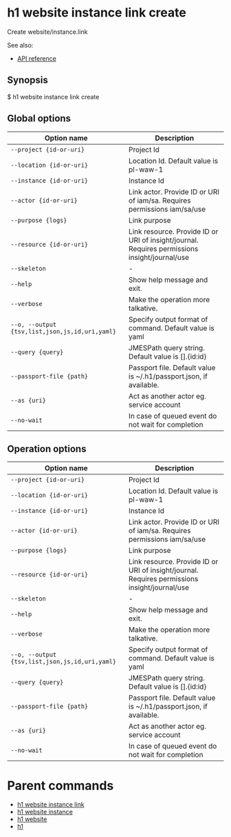 
# h1 website instance link create

Create website/instance.link

See also:

* [API reference](https://api.hyperone.com/v2/docs#operation/website_project_instance_link_create)

## Synopsis

$ h1 website instance link create <options>

## Global options

| Option name                                        | Description                                                                                   |
| -------------------------------------------------- | --------------------------------------------------------------------------------------------- |
| ```--project {id-or-uri}```                        | Project Id                                                                                    |
| ```--location {id-or-uri}```                       | Location Id. Default value is pl-waw-1                                                        |
| ```--instance {id-or-uri}```                       | Instance Id                                                                                   |
| ```--actor {id-or-uri}```                          | Link actor. Provide ID or URI of iam/sa. Requires permissions iam/sa/use                      |
| ```--purpose {logs}```                             | Link purpose                                                                                  |
| ```--resource {id-or-uri}```                       | Link resource. Provide ID or URI of insight/journal. Requires permissions insight/journal/use |
| ```--skeleton```                                   | -                                                                                             |
| ```--help```                                       | Show help message and exit.                                                                   |
| ```--verbose```                                    | Make the operation more talkative.                                                            |
| ```--o, --output {tsv,list,json,js,id,uri,yaml}``` | Specify output format of command. Default value is yaml                                       |
| ```--query {query}```                              | JMESPath query string. Default value is [].\{id:id\}                                          |
| ```--passport-file {path}```                       | Passport file. Default value is ~/.h1/passport.json, if available.                            |
| ```--as {uri}```                                   | Act as another actor eg. service account                                                      |
| ```--no-wait```                                    | In case of queued event do not wait for completion                                            |

## Operation options

| Option name                                        | Description                                                                                   |
| -------------------------------------------------- | --------------------------------------------------------------------------------------------- |
| ```--project {id-or-uri}```                        | Project Id                                                                                    |
| ```--location {id-or-uri}```                       | Location Id. Default value is pl-waw-1                                                        |
| ```--instance {id-or-uri}```                       | Instance Id                                                                                   |
| ```--actor {id-or-uri}```                          | Link actor. Provide ID or URI of iam/sa. Requires permissions iam/sa/use                      |
| ```--purpose {logs}```                             | Link purpose                                                                                  |
| ```--resource {id-or-uri}```                       | Link resource. Provide ID or URI of insight/journal. Requires permissions insight/journal/use |
| ```--skeleton```                                   | -                                                                                             |
| ```--help```                                       | Show help message and exit.                                                                   |
| ```--verbose```                                    | Make the operation more talkative.                                                            |
| ```--o, --output {tsv,list,json,js,id,uri,yaml}``` | Specify output format of command. Default value is yaml                                       |
| ```--query {query}```                              | JMESPath query string. Default value is [].\{id:id\}                                          |
| ```--passport-file {path}```                       | Passport file. Default value is ~/.h1/passport.json, if available.                            |
| ```--as {uri}```                                   | Act as another actor eg. service account                                                      |
| ```--no-wait```                                    | In case of queued event do not wait for completion                                            |

# Parent commands

* [h1 website instance link](./../README.md)
* [h1 website instance](./../../README.md)
* [h1 website](./../../../README.md)
* [h1](./../../../../README.md)
